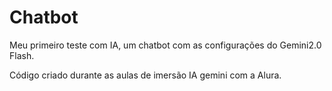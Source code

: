 # Chatbot
Meu primeiro teste com IA, um chatbot com as configurações do Gemini2.0 Flash.

Código criado durante as aulas de imersão IA gemini com a Alura.
